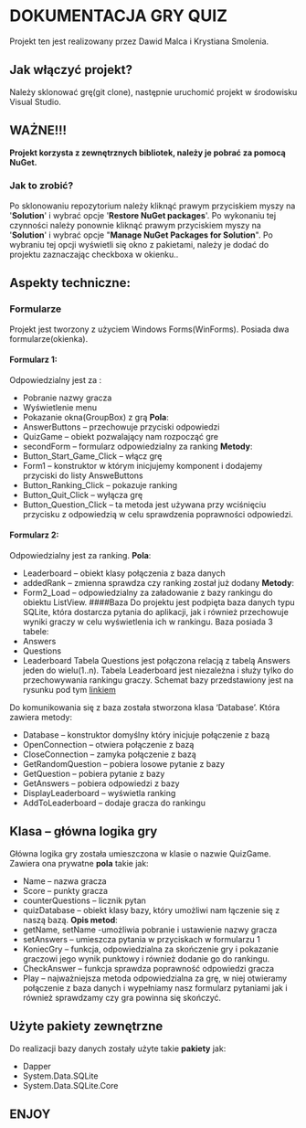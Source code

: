 # DOKUMENTACJA GRY QUIZ
Projekt ten jest realizowany przez Dawid Malca i Krystiana Smolenia.<br>
## Jak włączyć projekt?
Należy sklonować grę(git clone), następnie uruchomić projekt w środowisku Visual Studio.<br>
## WAŻNE!!!
**Projekt korzysta z zewnętrznych bibliotek, należy je pobrać za pomocą NuGet.**
### Jak to zrobić? 

Po sklonowaniu repozytorium należy kliknąć prawym przyciskiem myszy na '**Solution**' i wybrać opcje '**Restore NuGet packages**'. Po wykonaniu tej czynności należy ponownie kliknąć prawym przyciskiem myszy na '**Solution**' i wybrać opcje "**Manage NuGet Packages for Solution**". Po wybraniu tej opcji wyświetli się okno z pakietami, należy je dodać do projektu zaznaczając checkboxa w okienku..

## Aspekty techniczne:
### Formularze
Projekt jest tworzony z użyciem Windows Forms(WinForms). Posiada dwa formularze(okienka).  
#### Formularz 1:
Odpowiedzialny jest za :
- Pobranie nazwy gracza
- Wyświetlenie menu
- Pokazanie okna(GroupBox) z grą
**Pola**:
- AnswerButtons – przechowuje przyciski odpowiedzi
- QuizGame – obiekt pozwalający nam rozpocząć gre
- secondForm – formularz odpowiedzialny za ranking
**Metody**:
- Button_Start_Game_Click – włącz grę
- Form1 – konstruktor w którym inicjujemy komponent i dodajemy przyciski do listy AnsweButtons
- Button_Ranking_Click – pokazuje ranking
- Button_Quit_Click – wyłącza grę
- Button_Question_Click – ta metoda jest używana przy wciśnięciu przycisku z odpowiedzią w celu sprawdzenia poprawności odpowiedzi.
#### Formularz 2:
Odpowiedzialny jest za ranking.
**Pola**:
- Leaderboard – obiekt klasy połączenia z baza danych
- addedRank – zmienna sprawdza czy ranking został już dodany
**Metody**:
- Form2_Load – odpowiedzialny za załadowanie z bazy rankingu do obiektu ListView.
####Baza
 Do projektu jest podpięta baza danych typu SQLite, która dostarcza pytania do aplikacji, jak i również przechowuje wyniki graczy w celu wyświetlenia ich w rankingu. Baza posiada 3 tabele:
- Answers
- Questions
- Leaderboard
Tabela Questions jest połączona relacją z tabelą Answers jeden do wielu(1..n). Tabela Leaderboard jest niezależna i służy tylko do przechowywania rankingu graczy.
Schemat bazy przedstawiony jest na rysunku pod tym [linkiem](https://imgur.com/a/5Wqv5GO)

Do komunikowania się z baza została stworzona klasa ‘Database’. Która zawiera metody:
- Database – konstruktor domyślny który inicjuje połączenie z bazą
- OpenConnection – otwiera połączenie z bazą
- CloseConnection – zamyka połączenie z bazą
- GetRandomQuestion – pobiera losowe pytanie z bazy
- GetQuestion – pobiera pytanie z bazy
- GetAnswers – pobiera odpowiedzi z bazy
- DisplayLeaderboard – wyświetla ranking
- AddToLeaderboard – dodaje gracza do rankingu

## Klasa – główna logika gry
Główna logika gry została umieszczona w klasie o nazwie QuizGame. <br>
Zawiera ona prywatne **pola** takie jak: 
- Name – nazwa gracza
- Score – punkty gracza
- counterQuestions – licznik pytan
- quizDatabase – obiekt klasy bazy, który umożliwi nam łączenie się z naszą bazą.
**Opis metod**:
- getName, setName -umożliwia pobranie i ustawienie nazwy gracza
- setAnswers – umieszcza pytania w przyciskach w formularzu 1
- KoniecGry – funkcja, odpowiedzialna za skończenie gry i pokazanie graczowi jego wynik punktowy i również dodanie go do rankingu.
- CheckAnswer – funkcja sprawdza poprawność odpowiedzi gracza
- Play – najważniejsza metoda odpowiedzialna za grę, w niej otwieramy połączenie z baza danych i wypełniamy nasz formularz pytaniami jak i również sprawdzamy czy gra powinna się skończyć.

## Użyte pakiety zewnętrzne
Do realizacji bazy danych zostały użyte takie **pakiety** jak:
- Dapper 
- System.Data.SQLite
- System.Data.SQLite.Core

## ENJOY

